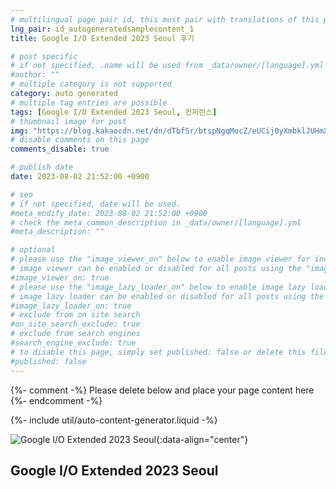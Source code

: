 ```yaml
---
# multilingual page pair id, this must pair with translations of this page. (This name must be unique)
lng_pair: id_autogeneratedsamplecontent_1
title: Google I/O Extended 2023 Seoul 후기

# post specific
# if not specified, .name will be used from _data/owner/[language].yml
#author: ""
# multiple category is not supported
category: auto generated
# multiple tag entries are possible
tags: [Google I/O Extended 2023 Seoul, 컨퍼런스]
# thumbnail image for post
img: "https://blog.kakaocdn.net/dn/dTbfSr/btspNgqMocZ/eUCij0yXmbklJUHmXs45GK/img.png"
# disable comments on this page
comments_disable: true

# publish date
date: 2023-08-02 21:52:00 +0900

# seo
# if not specified, date will be used.
#meta_modify_date: 2023-08-02 21:52:00 +0900
# check the meta_common_description in _data/owner/[language].yml
#meta_description: ""

# optional
# please use the "image_viewer_on" below to enable image viewer for individual pages or posts (_posts/ or [language]/_posts folders).
# image viewer can be enabled or disabled for all posts using the "image_viewer_posts: true" setting in _data/conf/main.yml.
#image_viewer_on: true
# please use the "image_lazy_loader_on" below to enable image lazy loader for individual pages or posts (_posts/ or [language]/_posts folders).
# image lazy loader can be enabled or disabled for all posts using the "image_lazy_loader_posts: true" setting in _data/conf/main.yml.
#image_lazy_loader_on: true
# exclude from on site search
#on_site_search_exclude: true
# exclude from search engines
#search_engine_exclude: true
# to disable this page, simply set published: false or delete this file
#published: false
---
```


{%- comment -%} Please delete below and place your page content here {%- endcomment -%}

{%- include util/auto-content-generator.liquid -%}

<!-- outline-start -->
![Google I/O Extended 2023 Seoul](https://blog.kakaocdn.net/dn/dTbfSr/btspNgqMocZ/eUCij0yXmbklJUHmXs45GK/img.png){:data-align="center"}
## Google I/O Extended 2023 Seoul

<!-- outline-end -->
